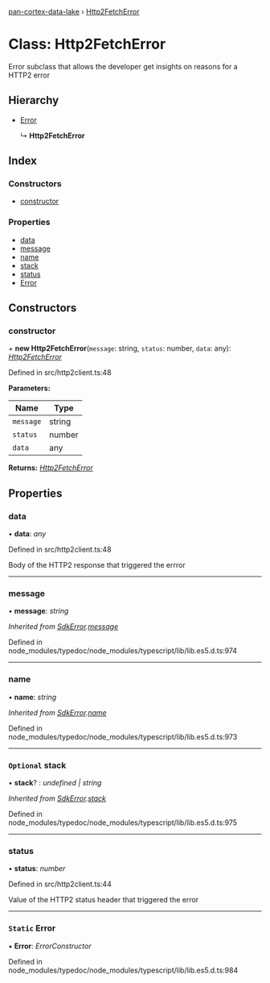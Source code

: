 [pan-cortex-data-lake](../README.md) › [Http2FetchError](http2fetcherror.md)

# Class: Http2FetchError

Error subclass that allows the developer get insights on reasons for a HTTP2 error

## Hierarchy

* [Error](sdkerror.md#static-error)

  ↳ **Http2FetchError**

## Index

### Constructors

* [constructor](http2fetcherror.md#constructor)

### Properties

* [data](http2fetcherror.md#data)
* [message](http2fetcherror.md#message)
* [name](http2fetcherror.md#name)
* [stack](http2fetcherror.md#optional-stack)
* [status](http2fetcherror.md#status)
* [Error](http2fetcherror.md#static-error)

## Constructors

###  constructor

\+ **new Http2FetchError**(`message`: string, `status`: number, `data`: any): *[Http2FetchError](http2fetcherror.md)*

Defined in src/http2client.ts:48

**Parameters:**

Name | Type |
------ | ------ |
`message` | string |
`status` | number |
`data` | any |

**Returns:** *[Http2FetchError](http2fetcherror.md)*

## Properties

###  data

• **data**: *any*

Defined in src/http2client.ts:48

Body of the HTTP2 response that triggered the errror

___

###  message

• **message**: *string*

*Inherited from [SdkError](sdkerror.md).[message](sdkerror.md#message)*

Defined in node_modules/typedoc/node_modules/typescript/lib/lib.es5.d.ts:974

___

###  name

• **name**: *string*

*Inherited from [SdkError](sdkerror.md).[name](sdkerror.md#name)*

Defined in node_modules/typedoc/node_modules/typescript/lib/lib.es5.d.ts:973

___

### `Optional` stack

• **stack**? : *undefined | string*

*Inherited from [SdkError](sdkerror.md).[stack](sdkerror.md#optional-stack)*

Defined in node_modules/typedoc/node_modules/typescript/lib/lib.es5.d.ts:975

___

###  status

• **status**: *number*

Defined in src/http2client.ts:44

Value of the HTTP2 status header that triggered the error

___

### `Static` Error

▪ **Error**: *ErrorConstructor*

Defined in node_modules/typedoc/node_modules/typescript/lib/lib.es5.d.ts:984
